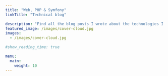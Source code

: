 ```yaml
---
title: "Web, PHP & Symfony"
linkTitle: "Technical blog"

description: "Find all the blog posts I wrote about the technologies I used daily."
featured_image: /images/cover-cloud.jpg
images:
  - /images/cover-cloud.jpg

#show_reading_time: true

menu:
  main:
    weight: 10
---
```

